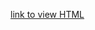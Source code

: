 [link to view HTML](https://htmlpreview.github.io/?https://raw.githubusercontent.com/BigelowLab/calanus-for-whales/master/Versions/cfin/v0.2.3/v0.2.3.html?token=ABZ3XN3Z76I2WAU67APPPA27JFMVK)
